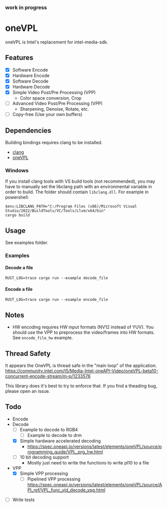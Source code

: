 ### work in progress

# oneVPL
oneVPL is Intel's replacement for intel-media-sdk.


## Features
- [X] Software Encode
- [x] Hardware Encode
- [x] Software Decode
- [x] Hardware Decode
- [x] Simple Video Post/Pre Processing (VPP)
    - Color space conversion, Crop
- [ ] Advanced Video Post/Pre Processing (VPP)
    - Sharpening, Denoise, Rotate, etc.
- [ ] Copy-free (Use your own buffers)

## Dependencies
Building bindings requires clang to be installed.
* [clang](https://rust-lang.github.io/rust-bindgen/requirements.html)
* [oneVPL](https://www.intel.com/content/www/us/en/developer/articles/tool/oneapi-standalone-components.html#onevpl)

### Windows
If you install clang tools with VS build tools (not recommended), you may have to manually set the libclang path with an environmental variable in order to build. The folder should contain `libclang.dll`. For example in powershell:
```
$env:LIBCLANG_PATH="C:/Program Files (x86)/Microsoft Visual Studio/2022/BuildTools/VC/Tools/Llvm/x64/bin"
cargo build
```

## Usage
See examples folder.


### Examples

#### Decode a file
```
RUST_LOG=trace cargo run --example decode_file
```

#### Encode a file
```
RUST_LOG=trace cargo run --example encode_file
```

## Notes
- HW encoding requires HW input formats (NV12 instead of YUV). You should use the VPP to preprocess the video/frames into HW formats. See `encode_file_hw` example.

## Thread Safety
It appears the OneVPL is thread safe in the "main loop" of the application.
https://community.intel.com/t5/Media-Intel-oneAPI-Video/oneVPL-beta10-concurrent-encode-stream/m-p/1233576

This library does it's best to try to enforce that. If you find a theading bug, please open an issue.

## Todo
- Encode
- Decode
    - [ ] Example to decode to RGB4
        - [ ] Example to decode to drm
    - [x] Simple hardware accelerated decoding
        - https://spec.oneapi.io/versions/latest/elements/oneVPL/source/programming_guide/VPL_prg_hw.html
    - [ ] 10 bit decoding support
        - Mostly just need to write the functions to write pl10 to a file
- VPP
    - [x] Simple VPP processing
        - [ ] Pipelined VPP processing https://spec.oneapi.io/versions/latest/elements/oneVPL/source/API_ref/VPL_func_vid_decode_vpp.html
- [ ] Write tests

